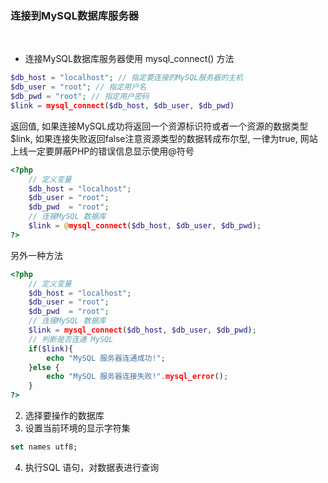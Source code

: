### 连接到MySQL数据库服务器

<br/>

* 连接MySQL数据库服务器使用 mysql_connect() 方法

```php
$db_host = "localhost"; // 指定要连接的MySQL服务器的主机
$db_user = "root"; // 指定用户名
$db_pwd = "root"; // 指定用户密码
$link = mysql_connect($db_host, $db_user, $db_pwd)
```
返回值, 如果连接MySQL成功将返回一个资源标识符或者一个资源的数据类型 $link, 如果连接失败返回false注意资源类型的数据转成布尔型, 一律为true, 网站上线一定要屏蔽PHP的错误信息显示使用@符号
```php
<?php
    // 定义变量
    $db_host = "localhost";
    $db_user = "root";
    $db_pwd  = "root";
    // 连接MySQL 数据库
    $link = @mysql_connect($db_host, $db_user, $db_pwd);
?>
```

另外一种方法

```php
<?php
    // 定义变量
    $db_host = "localhost";
    $db_user = "root";
    $db_pwd  = "root";
    // 连接MySQL 数据库
    $link = mysql_connect($db_host, $db_user, $db_pwd);
    // 判断是否连通 MySQL
    if($link){
        echo "MySQL 服务器连通成功!";
    }else {
        echo "MySQL 服务器连接失败!".mysql_error();
    }
?>
```

2) 选择要操作的数据库
3) 设置当前环境的显示字符集
```sql
set names utf8;
```
4) 执行SQL 语句，对数据表进行查询

